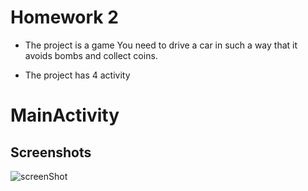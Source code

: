 #    Homework 2

- The project is a game You need to drive a car in such a way that it avoids bombs and collect coins.


- The project has 4 activity


# MainActivity


## Screenshots

![screenShot](https://drive.google.com/file/d/16_C43vOjFuTx_v1wvR3hPZQrPa0-hO-O/view?usp=drive_link)



   
   
